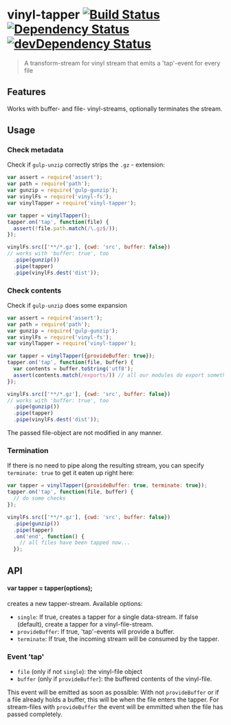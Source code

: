 # vinyl-tapper [![Build Status](https://secure.travis-ci.org/tapirdata/vinyl-tapper.png?branch=master)](https://travis-ci.org/tapirdata/vinyl-tapper) [![Dependency Status](https://david-dm.org/tapirdata/vinyl-tapper.svg)](https://david-dm.org/tapirdata/vinyl-tapper) [![devDependency Status](https://david-dm.org/tapirdata/vinyl-tapper/dev-status.svg)](https://david-dm.org/tapirdata/vinyl-tapper#info=devDependencies)
> A transform-stream for vinyl stream that emits a 'tap'-event for every file

## Features

Works with buffer- and file- vinyl-streams, optionally terminates the stream.

## Usage

### Check metadata

Check if `gulp-unzip` correctly strips the `.gz` - extension:

``` js
var assert = require('assert');
var path = require('path');
var gunzip = require('gulp-gunzip');
var vinylFs = require('vinyl-fs');
var vinylTapper = require('vinyl-tapper');

var tapper = vinylTapper();
tapper.on('tap', function(file) {
  assert(!file.path.match(/\.gz$/));
});

vinylFs.src(['**/*.gz'], {cwd: 'src', buffer: false}) 
// works with 'buffer: true', too 
  .pipe(gunzip())
  .pipe(tapper)
  .pipe(vinylFs.dest('dist'));

```
### Check contents

Check if `gulp-unzip` does some expansion

``` js
var assert = require('assert');
var path = require('path');
var gunzip = require('gulp-gunzip');
var vinylFs = require('vinyl-fs');
var vinylTapper = require('vinyl-tapper');

var tapper = vinylTapper({provideBuffer: true});
tapper.on('tap', function(file, buffer) {
  var contents = buffer.toString('utf8');
  assert(contents.match(/exports/)) // all our modules do export something
});

vinylFs.src(['**/*.gz'], {cwd: 'src', buffer: false}) 
// works with 'buffer: true', too 
  .pipe(gunzip())
  .pipe(tapper)
  .pipe(vinylFs.dest('dist'));
```
The passed file-object are not modified in any manner.

### Termination

If there is no need to pipe along the resulting stream, you can specify `terminate: true` to get it eaten up right here:

``` js
var tapper = vinylTapper({provideBuffer: true, terminate: true});
tapper.on('tap', function(file, buffer) {
  // do some checks
});

vinylFs.src(['**/*.gz'], {cwd: 'src', buffer: false})
  .pipe(gunzip())
  .pipe(tapper)
  .on('end', function() {
    // all files have been tapped now...
  });
```

## API

#### var tapper = tapper(options);

creates a new tapper-stream. Available options:

- `single`: If true, creates a tapper for a single data-stream. If false (default), create a tapper for a vinyl-file-stream.
- `provideBuffer`: If true, 'tap'-events will provide a buffer.
- `terminate`: If true, the incoming stream will be consumed by the tapper.

### Event 'tap'

- `file` (only if not `single`): the vinyl-file object
- `buffer` (only if `provideBuffer`): the buffered contents of the vinyl-file.

This event will be emitted as soon as possible: With not `provideBuffer` or if a file already holds a buffer, this will be when the file enters the tapper. For stream-files with `provideBuffer` the event will be emmitted when the file has passed completely.

